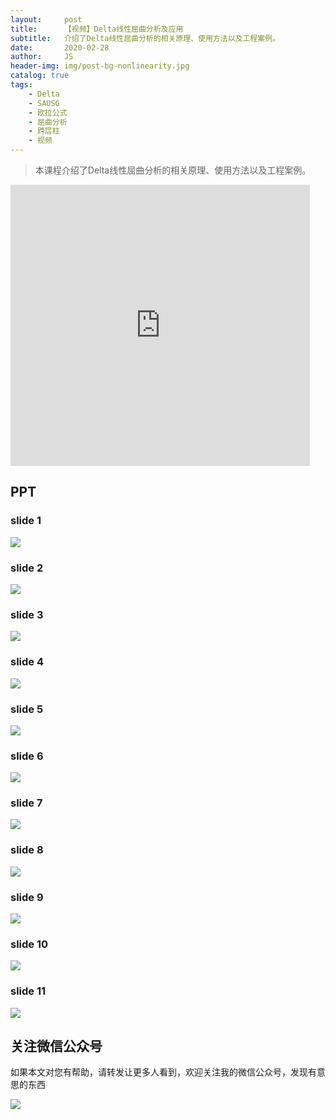 ```yaml
---
layout:     post
title:      【视频】Delta线性屈曲分析及应用
subtitle:   介绍了Delta线性屈曲分析的相关原理、使用方法以及工程案例。
date:       2020-02-28
author:     JS
header-img: img/post-bg-nonlinearity.jpg
catalog: true
tags:
    - Delta
    - SAUSG
    - 欧拉公式
    - 屈曲分析
    - 跨层柱
    - 视频
---
```


> 本课程介绍了Delta线性屈曲分析的相关原理、使用方法以及工程案例。

<iframe width="95%" height="450" src="https://v.qq.com/txp/iframe/player.html?vid=f3069yarp95" frameborder="0" scrolling="no" allowfullscreen></iframe>

## PPT

### slide 1
![](https://pic.downk.cc/item/5e6dd98be83c3a1e3ad13326.jpg)

### slide 2
![](https://pic.downk.cc/item/5e6dd98be83c3a1e3ad1332a.jpg)

### slide 3
![](https://pic.downk.cc/item/5e6dd98be83c3a1e3ad1332c.jpg)

### slide 4
![](https://pic.downk.cc/item/5e6dd98be83c3a1e3ad13330.jpg)

### slide 5
![](https://pic.downk.cc/item/5e6dd98be83c3a1e3ad13332.jpg)

### slide 6
![](https://pic.downk.cc/item/5e6ddaa0e83c3a1e3ad1ce8d.jpg)

### slide 7
![](https://pic.downk.cc/item/5e6ddaa0e83c3a1e3ad1ce90.jpg)

### slide 8
![](https://pic.downk.cc/item/5e6ddaa0e83c3a1e3ad1ce93.jpg)

### slide 9
![](https://pic.downk.cc/item/5e6ddaa0e83c3a1e3ad1ce95.jpg)

### slide 10
![](https://pic.downk.cc/item/5e6ddaa0e83c3a1e3ad1ce97.jpg)

### slide 11
![](https://pic.downk.cc/item/5e6ddaafe83c3a1e3ad1d875.jpg)

## 关注微信公众号

如果本文对您有帮助，请转发让更多人看到，欢迎关注我的微信公众号，发现有意思的东西 

![](https://pic.downk.cc/item/5e50fa03bb8bdc23de243296.jpg)
 
